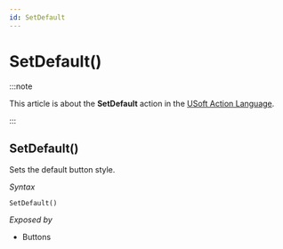 ```yaml
---
id: SetDefault
---
```


# SetDefault()




:::note

This article is about the **SetDefault** action in the [USoft Action Language](/Task_flow/Action_Language_reference/USoft_Action_Language.md).

:::

## **SetDefault()**

Sets the default button style.

*Syntax*

```
SetDefault()
```

*Exposed by*

- Buttons